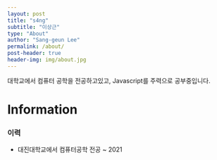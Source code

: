 ```yaml
---
layout: post
title: "s4ng"
subtitle: "이상근"
type: "About"
author: "Sang-geun Lee"
permalink: /about/
post-header: true
header-img: img/about.jpg
---
```


대학교에서 컴퓨터 공학을 전공하고있고, Javascript를 주력으로 공부중입니다.

# Information

### 이력

- 대진대학교에서 컴퓨터공학 전공 ~ 2021

<br />
